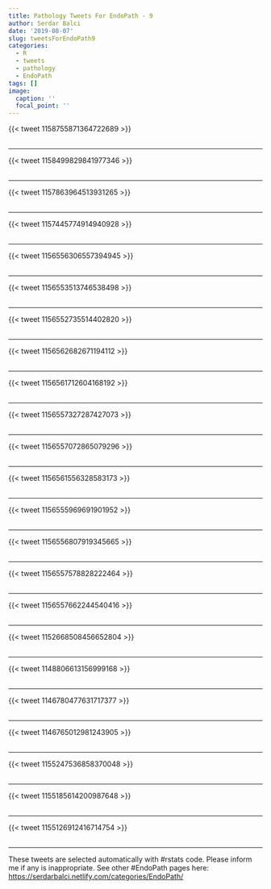 ```yaml
---
title: Pathology Tweets For EndoPath - 9
author: Serdar Balci
date: '2019-08-07'
slug: tweetsForEndoPath9
categories:
  - R
  - tweets
  - pathology
  - EndoPath
tags: []
image:
  caption: ''
  focal_point: ''
---
```



{{< tweet 1158755871364722689 >}}
<br>
<br>
<hr>
{{< tweet 1158499829841977346 >}}
<br>
<br>
<hr>
{{< tweet 1157863964513931265 >}}
<br>
<br>
<hr>
{{< tweet 1157445774914940928 >}}
<br>
<br>
<hr>
{{< tweet 1156556306557394945 >}}
<br>
<br>
<hr>
{{< tweet 1156553513746538498 >}}
<br>
<br>
<hr>
{{< tweet 1156552735514402820 >}}
<br>
<br>
<hr>
{{< tweet 1156562682671194112 >}}
<br>
<br>
<hr>
{{< tweet 1156561712604168192 >}}
<br>
<br>
<hr>
{{< tweet 1156557327287427073 >}}
<br>
<br>
<hr>
{{< tweet 1156557072865079296 >}}
<br>
<br>
<hr>
{{< tweet 1156561556328583173 >}}
<br>
<br>
<hr>
{{< tweet 1156555969691901952 >}}
<br>
<br>
<hr>
{{< tweet 1156556807919345665 >}}
<br>
<br>
<hr>
{{< tweet 1156557578828222464 >}}
<br>
<br>
<hr>
{{< tweet 1156557662244540416 >}}
<br>
<br>
<hr>
{{< tweet 1152668508456652804 >}}
<br>
<br>
<hr>
{{< tweet 1148806613156999168 >}}
<br>
<br>
<hr>
{{< tweet 1146780477631717377 >}}
<br>
<br>
<hr>
{{< tweet 1146765012981243905 >}}
<br>
<br>
<hr>
{{< tweet 1155247536858370048 >}}
<br>
<br>
<hr>
{{< tweet 1155185614200987648 >}}
<br>
<br>
<hr>
{{< tweet 1155126912416714754 >}}
<br>
<br>
<hr>


These tweets are selected automatically with #rstats code. Please inform me if any is inappropriate.
See other #EndoPath pages here: https://serdarbalci.netlify.com/categories/EndoPath/
